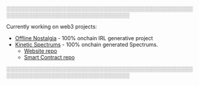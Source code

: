 ░░░░░░░░░░░░░░░░░░░░░░░░░░░░░░░░░░░░░░░░░░░░░░░░░░░░░░░░░░░░░░░░░░░░░░░░░░░░░░░░░░░

Currently working on web3 projects:
* [Offline Nostalgia](https://offline.london) - 100% onchain IRL generative project
* [Kinetic Spectrums](https://kineticspectru.ms) - 100% onchain generated Spectrums.
  * [Website repo](https://github.com/untitled-family/spectrum-website)
  * [Smart Contract repo](https://github.com/untitled-family/spectrum-contract)

░░░░░░░░░░░░░░░░░░░░░░░░░░░░░░░░░░░░░░░░░░░░░░░░░░░░░░░░░░░░░░░░░░░░░░░░░░░░░░░░░░░
